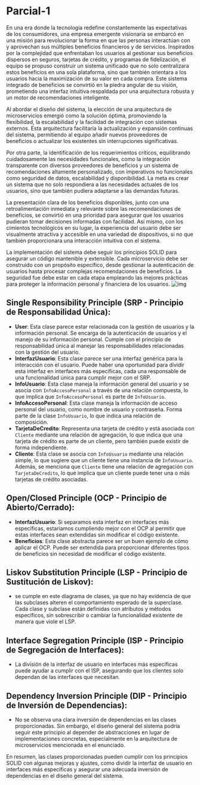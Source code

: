 # Parcial-1

En una era donde la tecnología redefine constantemente las expectativas de los consumidores, una empresa emergente visionaria se embarcó en una misión para revolucionar la forma en que las personas interactúan con y aprovechan sus múltiples beneficios financieros y de servicios. Inspirados por la complejidad que enfrentaban los usuarios al gestionar sus beneficios dispersos en seguros, tarjetas de crédito, y programas de fidelización, el equipo se propuso construir un sistema unificado que no solo centralizara estos beneficios en una sola plataforma, sino que también orientara a los usuarios hacia la maximización de su valor en cada compra. Este sistema integrado de beneficios se convirtió en la piedra angular de su visión, prometiendo una interfaz intuitiva respaldada por una arquitectura robusta y un motor de recomendaciones inteligente.

Al abordar el diseño del sistema, la elección de una arquitectura de microservicios emergió como la solución óptima, promoviendo la flexibilidad, la escalabilidad y la facilidad de integración con sistemas externos. Esta arquitectura facilitaría la actualización y expansión continuas del sistema, permitiendo al equipo añadir nuevos proveedores de beneficios o actualizar los existentes sin interrupciones significativas.

Por otra parte, la identificación de los requerimientos críticos, equilibrando cuidadosamente las necesidades funcionales, como la integración transparente con diversos proveedores de beneficios y un sistema de recomendaciones altamente personalizado, con imperativos no funcionales como seguridad de datos, escalabilidad y disponibilidad. La meta es crear un sistema que no solo respondiera a las necesidades actuales de los usuarios, sino que también pudiera adaptarse a las demandas futuras.

La presentación clara de los beneficios disponibles, junto con una retroalimentación inmediata y relevante sobre las recomendaciones de beneficios, se convirtió en una prioridad para asegurar que los usuarios pudieran tomar decisiones informadas con facilidad. Así mismo, con los cimientos tecnológicos en su lugar, la experiencia del usuario debe ser visualmente atractiva y accesible en una variedad de dispositivos, si no que también proporcionara una interacción intuitiva con el sistema.

La implementación del sistema debe seguir los principios SOLID para asegurar un código mantenible y extensible. Cada microservicio debe ser construido con un propósito específico, desde gestionar la autenticación de usuarios hasta procesar complejas recomendaciones de beneficios. La seguridad fue debe estar en cada etapa empleando las mejores prácticas para proteger la información personal y financiera de los usuarios.
![img](https://github.com/kalethabh/Parcial-1/assets/113316840/ba8027f1-7b37-4521-97dd-d5d12534718b)

## Single Responsibility Principle (SRP - Principio de Responsabilidad Única):

- **User**: Esta clase parece estar relacionada con la gestión de usuarios y la información personal. Se encarga de la autenticación de usuarios y el manejo de su información personal. Cumple con el principio de responsabilidad única al manejar las responsabilidades relacionadas con la gestión del usuario.
- **InterfazUsuario**: Esta clase parece ser una interfaz genérica para la interacción con el usuario. Puede haber una oportunidad para dividir esta interfaz en interfaces más específicas, cada una responsable de una funcionalidad única para cumplir mejor con el SRP.
- **InfoUsuario**: Esta clase maneja la información general del usuario y se asocia con `InfoAccesoPersonal` a través de una relación compuesta, lo que implica que `InfoAccesoPersonal` es parte de `InfoUsuario`.
- **InfoAccesoPersonal**: Esta clase maneja la información de acceso personal del usuario, como nombre de usuario y contraseña. Forma parte de la clase `InfoUsuario`, lo que indica una relación de composición.
- **TarjetaDeCredito**: Representa una tarjeta de crédito y está asociada con `Cliente` mediante una relación de agregación, lo que indica que una tarjeta de crédito es parte de un cliente, pero también puede existir de forma independiente.
- **Cliente**: Esta clase se asocia con `InfoUsuario` mediante una relación simple, lo que sugiere que un cliente tiene una instancia de `InfoUsuario`. Además, se menciona que `Cliente` tiene una relación de agregación con `TarjetaDeCredito`, lo que implica que un cliente puede tener una o más tarjetas de crédito asociadas.

## Open/Closed Principle (OCP - Principio de Abierto/Cerrado):

- **InterfazUsuario**: Si separamos esta interfaz en interfaces más específicas, estaríamos cumpliendo mejor con el OCP al permitir que estas interfaces sean extendidas sin modificar el código existente.
- **Beneficios**: Esta clase abstracta parece ser un buen ejemplo de cómo aplicar el OCP. Puede ser extendida para proporcionar diferentes tipos de beneficios sin necesidad de modificar el código existente.

## Liskov Substitution Principle (LSP - Principio de Sustitución de Liskov):

- se cumple en este diagrama de clases, ya que no hay evidencia de que las subclases alteren el comportamiento esperado de la superclase. Cada clase y subclase están definidas con atributos y métodos específicos, sin sobrescribir o cambiar la funcionalidad existente de manera que viole el LSP.

## Interface Segregation Principle (ISP - Principio de Segregación de Interfaces):

- La división de la interfaz de usuario en interfaces más específicas puede ayudar a cumplir con el ISP, asegurando que los clientes solo dependan de las interfaces que necesitan.

## Dependency Inversion Principle (DIP - Principio de Inversión de Dependencias):

- No se observa una clara inversión de dependencias en las clases proporcionadas. Sin embargo, el diseño general del sistema podría seguir este principio al depender de abstracciones en lugar de implementaciones concretas, especialmente en la arquitectura de microservicios mencionada en el enunciado.

En resumen, las clases proporcionadas pueden cumplir con los principios SOLID con algunas mejoras y ajustes, como dividir la interfaz de usuario en interfaces más específicas y asegurar una adecuada inversión de dependencias en el diseño general del sistema.
